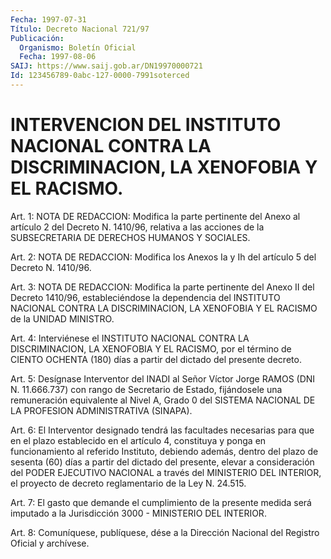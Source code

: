 ```yaml
---
Fecha: 1997-07-31
Título: Decreto Nacional 721/97
Publicación:
  Organismo: Boletín Oficial
  Fecha: 1997-08-06
SAIJ: https://www.saij.gob.ar/DN19970000721
Id: 123456789-0abc-127-0000-7991soterced
---
```

# INTERVENCION DEL INSTITUTO NACIONAL CONTRA LA DISCRIMINACION, LA XENOFOBIA Y EL RACISMO.

<a id="1"></a>
Art. 1: NOTA DE REDACCION: Modifica la parte pertinente del Anexo al artículo 2 del Decreto N. 1410/96, relativa a las acciones de la SUBSECRETARIA DE DERECHOS HUMANOS Y SOCIALES.

<a id="2"></a>
Art. 2: NOTA DE REDACCION: Modifica los Anexos Ia y Ih del artículo 5 del Decreto N. 1410/96.

<a id="3"></a>
Art.  3: NOTA DE REDACCION: Modifica la parte pertinente del Anexo II del Decreto 1410/96, estableciéndose la dependencia del INSTITUTO NACIONAL CONTRA LA DISCRIMINACION, LA XENOFOBIA Y EL RACISMO de la UNIDAD MINISTRO.

<a id="4"></a>
Art. 4: Interviénese el INSTITUTO NACIONAL CONTRA LA DISCRIMINACION, LA XENOFOBIA Y EL RACISMO, por el término de CIENTO OCHENTA  (180)  días  a partir del  dictado  del  presente  decreto.

<a id="5"></a>
Art. 5: Desígnase Interventor  del  INADI  al  Señor  Víctor Jorge RAMOS  (DNI N. 11.666.737)  con  rango  de  Secretario  de Estado, fijándosele  una remuneración equivalente al Nivel A, Grado  0  del SISTEMA  NACIONAL   DE  LA  PROFESION  ADMINISTRATIVA  (SINAPA).

<a id="6"></a>
Art. 6: El Interventor  designado tendrá las facultades necesarias para que en el plazo establecido  en  el  artículo  4, constituya y ponga  en  funcionamiento  al referido Instituto, debiendo  además, dentro del plazo de sesenta  (60)  días  a  partir  del dictado del presente,  elevar  a consideración del PODER EJECUTIVO  NACIONAL  a través  del  MINISTERIO   DEL  INTERIOR,  el  proyecto  de  decreto reglamentario de la Ley N. 24.515.

<a id="7"></a>
Art. 7: El gasto que demande el cumplimiento de la presente medida será imputado a la Jurisdicción  3000  -  MINISTERIO  DEL  INTERIOR.

<a id="8"></a>
Art. 8: Comuníquese,  publíquese, dése a la Dirección Nacional del Registro Oficial y archívese.